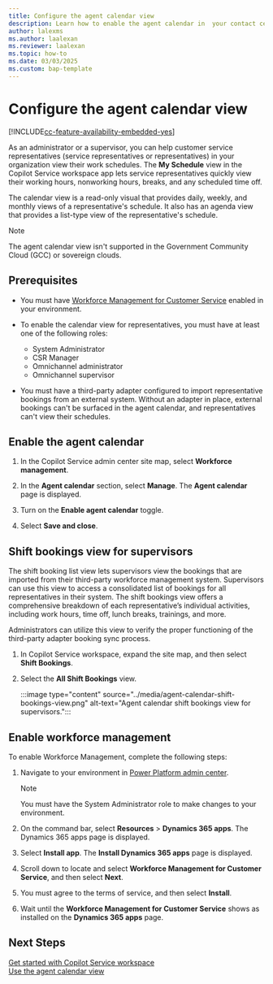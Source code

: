 ```yaml
---
title: Configure the agent calendar view
description: Learn how to enable the agent calendar in  your contact center.
author: lalexms
ms.author: laalexan
ms.reviewer: laalexan
ms.topic: how-to
ms.date: 03/03/2025
ms.custom: bap-template
---
```


# Configure the agent calendar view

[!INCLUDE[cc-feature-availability-embedded-yes](../../includes/cc-feature-availability-embedded-yes.md)]

As an administrator or a supervisor, you can help customer service representatives (service representatives or representatives) in your organization view their work schedules. The **My Schedule** view in the Copilot Service workspace app lets service representatives quickly view their working hours, nonworking hours, breaks, and any scheduled time off.

The calendar view is a read-only visual that provides daily, weekly, and monthly views of a representative's schedule. It also has an agenda view that provides a list-type view of the representative's schedule.

> [!Note]
> The agent calendar view isn't supported in the Government Community Cloud (GCC) or sovereign clouds.

## Prerequisites

- You must have [Workforce Management for Customer Service](#enable-workforce-management) enabled in your environment.

- To enable the calendar view for representatives, you must have at least one of the following roles:

  - System Administrator
  - CSR Manager
  - Omnichannel administrator
  - Omnichannel supervisor

- You must have a third-party adapter configured to import representative bookings from an external system. Without an adapter in place, external bookings can't be surfaced in the agent calendar, and representatives can't view their schedules.

## Enable the agent calendar

1. In the Copilot Service admin center site map, select **Workforce management**.

1. In the **Agent calendar** section, select **Manage**. The **Agent calendar** page is displayed.

1. Turn on the **Enable agent calendar** toggle.

1. Select **Save and close**.

## Shift bookings view for supervisors

The shift booking list view lets supervisors view the bookings that are imported from their third-party workforce management system. Supervisors can use this view to access a consolidated list of bookings for all representatives in their system. The shift bookings view offers a comprehensive breakdown of each representative’s individual activities, including work hours, time off, lunch breaks, trainings, and more. 

Administrators can utilize this view to verify the proper functioning of the third-party adapter booking sync process.

1. In Copilot Service workspace, expand the site map, and then select **Shift Bookings**.
   
1. Select the **All Shift Bookings** view.

   :::image type="content" source="../media/agent-calendar-shift-bookings-view.png" alt-text="Agent calendar shift bookings view for supervisors.":::

## Enable workforce management

To enable Workforce Management, complete the following steps:

1. Navigate to your environment in [Power Platform admin center](https://admin.powerplatform.microsoft.com/).

     > [!Note]
     > You must have the System Administrator role to make changes to your environment.
   
1. On the command bar, select **Resources** > **Dynamics 365 apps**. The Dynamics 365 apps page is displayed.
   
1. Select **Install app**. The **Install Dynamics 365 apps** page is displayed.
   
1. Scroll down to locate and select **Workforce Management for Customer Service**, and then select **Next**.
   
1. You must agree to the terms of service, and then select **Install**.
   
1. Wait until the **Workforce Management for Customer Service** shows as installed on the **Dynamics 365 apps** page.

## Next Steps

[Get started with Copilot Service workspace](../implement/csw-overview.md)  
[Use the agent calendar view](../use/use-agent-calendar.md)

